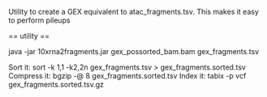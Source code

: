 Utility to create a GEX equivalent to atac_fragments.tsv. This makes it easy to perform pileups

== utility ==

java -jar 10xrna2fragments.jar gex_possorted_bam.bam gex_fragments.tsv

Sort it: sort -k 1,1 -k2,2n gex_fragments.tsv > gex_fragments.sorted.tsv
Compress it: bgzip -@ 8 gex_fragments.sorted.tsv
Index it: tabix -p vcf gex_fragments.sorted.tsv.gz
